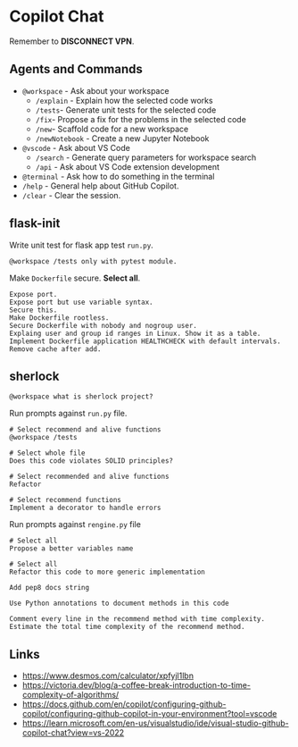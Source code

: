 # Copilot Chat

Remember to **DISCONNECT VPN**.

## Agents and Commands

* `@workspace` - Ask about your workspace
	* `/explain` - Explain how the selected code works
	* `/tests`- Generate unit tests for the selected code
	* `/fix`- Propose a fix for the problems in the selected code
	* `/new`- Scaffold code for a new workspace
	* `/newNotebook` - Create a new Jupyter Notebook
* `@vscode` - Ask about VS Code
	* `/search` - Generate query parameters for workspace search
	* `/api` - Ask about VS Code extension development
* `@terminal` - Ask how to do something in the terminal
* `/help` - General help about GitHub Copilot.
* `/clear` - Clear the session.

## flask-init

Write unit test for flask app test `run.py`.

```
@workspace /tests only with pytest module.
```

Make `Dockerfile` secure. **Select all**.

```shell
Expose port.
Expose port but use variable syntax.
Secure this.
Make Dockerfile rootless.
Secure Dockerfile with nobody and nogroup user.
Explaing user and group id ranges in Linux. Show it as a table.
Implement Dockerfile application HEALTHCHECK with default intervals.
Remove cache after add.
```

## sherlock

```
@workspace what is sherlock project?
```

Run prompts against `run.py` file.

```
# Select recommend and alive functions
@workspace /tests

# Select whole file
Does this code violates SOLID principles?

# Select recommended and alive functions
Refactor

# Select recommend functions
Implement a decorator to handle errors
```

Run prompts against `rengine.py` file

```
# Select all
Propose a better variables name

# Select all
Refactor this code to more generic implementation

Add pep8 docs string

Use Python annotations to document methods in this code

Comment every line in the recommend method with time complexity. Estimate the total time complexity of the recommend method.
```

## Links

- https://www.desmos.com/calculator/xpfyjl1lbn
- https://victoria.dev/blog/a-coffee-break-introduction-to-time-complexity-of-algorithms/
- https://docs.github.com/en/copilot/configuring-github-copilot/configuring-github-copilot-in-your-environment?tool=vscode
- https://learn.microsoft.com/en-us/visualstudio/ide/visual-studio-github-copilot-chat?view=vs-2022
